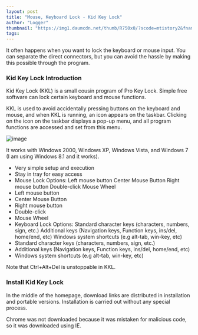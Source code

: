 ```yaml
---
layout: post
title: "Mouse, Keyboard Lock - Kid Key Lock"
author: "Logger"
thumbnail: "https://img1.daumcdn.net/thumb/R750x0/?scode=mtistory2&fname=https%3A%2F%2Ft1.daumcdn.net%2Fcfile%2Ftistory%2F21561B375561BBF213"
tags: 
---
```



It often happens when you want to lock the keyboard or mouse input. You can separate the direct connectors, but you can avoid the hassle by making this possible through the program.

### Kid Key Lock Introduction

Kid Key Lock (KKL) is a small cousin program of Pro Key Lock. Simple free software can lock certain keyboard and mouse functions.

KKL is used to avoid accidentally pressing buttons on the keyboard and mouse, and when KKL is running, an icon appears on the taskbar. Clicking on the icon on the taskbar displays a pop-up menu, and all program functions are accessed and set from this menu.

![image](https://t1.daumcdn.net/cfile/tistory/21561B375561BBF213)

It works with Windows 2000, Windows XP, Windows Vista, and Windows 7 (I am using Windows 8.1 and it works).

- Very simple setup and execution
- Stay in tray for easy access
- Mouse Lock Options:
Left mouse button
Center Mouse Button
Right mouse button
Double-click
Mouse Wheel
- Left mouse button
- Center Mouse Button
- Right mouse button
- Double-click
- Mouse Wheel
- Keyboard Lock Options:
Standard character keys (characters, numbers, sign, etc.)
Additional keys (Navigation keys, Function keys, ins/del, home/end, etc)
Windows system shortcuts (e.g alt-tab, win-key, etc)
- Standard character keys (characters, numbers, sign, etc.)
- Additional keys (Navigation keys, Function keys, ins/del, home/end, etc)
- Windows system shortcuts (e.g alt-tab, win-key, etc)

Note that Ctrl+Alt+Del is unstoppable in KKL.

### Install Kid Key Lock

In the middle of the homepage, download links are distributed in installation and portable versions. Installation is carried out without any special process.

Chrome was not downloaded because it was mistaken for malicious code, so it was downloaded using IE.